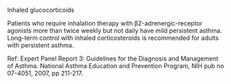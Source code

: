 Inhaled glucocorticoids

Patients who require inhalation therapy with β2-adrenergic-receptor agonists more than twice weekly but not daily have mild persistent asthma. Long-term control with inhaled corticosteroids is recommended for adults with persistent asthma.

Ref:  Expert Panel Report 3: Guidelines for the Diagnosis and Management of Asthma. National Asthma Education and Prevention Program, NIH pub no 07-4051, 2007, pp 211-217.